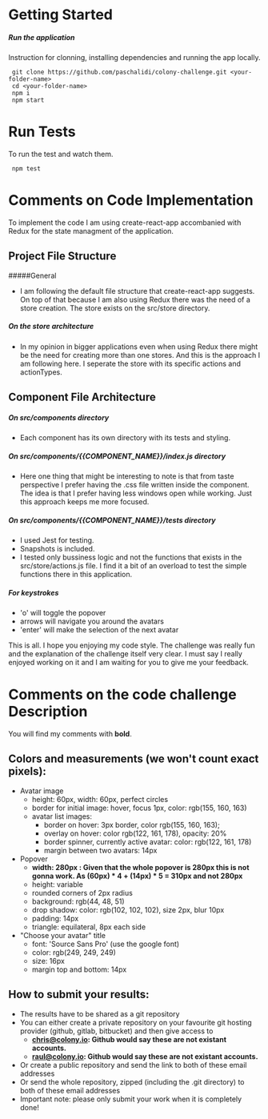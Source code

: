 # Getting Started

##### Run the application 
Instruction for clonning, installing dependencies and running the app locally.
```
 git clone https://github.com/paschalidi/colony-challenge.git <your-folder-name>
 cd <your-folder-name>
 npm i
 npm start
```


# Run Tests
To run the test and watch them.
```
 npm test 
```


# Comments on Code Implementation
To implement the code I am using create-react-app accombanied with Redux for the state managment of the application.


## Project File Structure
#####General
- I am following the default file structure that create-react-app suggests. On top of that because I am also using Redux there was the need of a store creation. The store exists on the src/store directory.

##### On the store architecture
- In my opinion in bigger applications even when using Redux there might be the need for creating more than one stores. And this is the approach I am following here. I seperate the store with its specific actions and actionTypes.


## Component File Architecture
##### On src/components directory
- Each component has its own directory with its tests and styling.

##### On src/components/{{COMPONENT_NAME}}/index.js directory
- Here one thing that might be interesting to note is that from taste perspective I prefer having the .css file written inside the component. The idea is that I prefer having less windows open while working. Just this approach keeps me more focused.

##### On src/components/{{COMPONENT_NAME}}/tests directory
- I used Jest for testing.
- Snapshots is included.
- I tested only bussiness logic and not the functions that exists in the src/store/actions.js file. I find it a bit of an overload to test the simple functions there in this application.

##### For keystrokes
- 'o' will toggle the popover
- arrows will navigate you around the avatars
- 'enter' will make the selection of the next avatar

This is all. I hope you enjoying my code style.
The challenge was really fun and the explanation of the challenge itself very clear.
I must say I really enjoyed working on it and I am waiting for you to give me your feedback.


# Comments on the code challenge Description
You will find my comments with **bold**.

## Colors and measurements (we won't count exact pixels):

- Avatar image
  - height: 60px, width: 60px, perfect circles
  - border for initial image: hover, focus 1px, color: rgb(155, 160, 163)
  - avatar list images:
    - border on hover: 3px border, color rgb(155, 160, 163);
    - overlay on hover: color rgb(122, 161, 178), opacity: 20%
    - border spinner, currently active avatar: color: rgb(122, 161, 178)
    - margin between two avatars: 14px
- Popover
  -  **width: 280px : Given that the whole popover is 280px this is not gonna work. As (60px) * 4 + (14px) * 5 = 310px and not 280px**
  - height: variable
  - rounded corners of 2px radius
  - background: rgb(44, 48, 51)
  - drop shadow: color: rgb(102, 102, 102), size 2px, blur 10px
  - padding: 14px
  - triangle: equilateral, 8px each side
- "Choose your avatar" title
  - font: 'Source Sans Pro' (use the google font)
  - color: rgb(249, 249, 249)
  - size: 16px
  - margin top and bottom: 14px

## How to submit your results:

- The results have to be shared as a git repository
- You can either create a private repository on your favourite git hosting provider (github, gitlab, bitbucket) and then give access to
  -  **chris@colony.io: Github would say these are not existant accounts.**
  -  **raul@colony.io: Github would say these are not existant accounts.**
- Or create a public repository and send the link to both of these email addresses
- Or send the whole repository, zipped (including the .git directory) to both of these email addresses
- Important note: please only submit your work when it is completely done!

